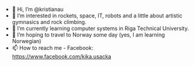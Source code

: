 - 👋 Hi, I’m @kristianau
- 👀 I’m interested in rockets, space, IT, robots and a little about artistic gymnasics and rock climbing.
- 🌱 I’m currently learning computer systems in Riga Technical University.
- 💞️ I’m hoping to travel to Norway some day (yes, I am learning Norwegian)
- 📫 How to reach me - Facebook: https://www.facebook.com/kika.usacka

<!---
kristianau/kristianau is a ✨ special ✨ repository because its `README.md` (this file) appears on your GitHub profile.
You can click the Preview link to take a look at your changes.
--->

